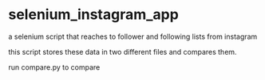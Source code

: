 # selenium_instagram_app
a selenium script that reaches to follower and following lists from instagram

this script stores these data in two different files and compares them.

run compare.py to compare
